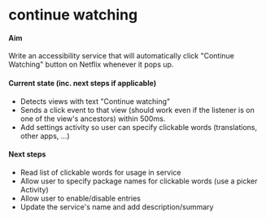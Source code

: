 continue watching
=================

#### Aim
Write an accessibility service that will automatically click "Continue Watching" button on Netflix whenever it pops up.

#### Current state (inc. next steps if applicable)
- Detects views with text "Continue watching"
- Sends a click event to that view (should work even if the listener is on one of the view's ancestors) within 500ms.
- Add settings activity so user can specify clickable words (translations, other apps, ...)

#### Next steps

- Read list of clickable words for usage in service
- Allow user to specify package names for clickable words (use a picker Activity)
- Allow user to enable/disable entries
- Update the service's name and add description/summary
